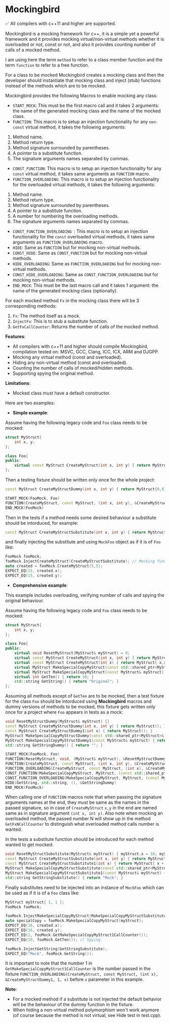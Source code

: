 # Mockingbird

:white_check_mark: All compilers with c++11 and higher are supported.

Mockingbird is a mocking framework for c++, it is a simple yet a powerful framework and it provides mocking virtual/non-virtual methods whether it is overloaded or not, const or not, and also it provides counting number of calls of a mocked method.

I am using here the term `method` to refer to a class member function and the term `function` to refer to a free function.   

For a class to be mocked Mockingbird creates a mocking class and then the developer should instantiate that mocking class and inject (stub) functions instead of the methods which are to be mocked.

Mockingbird provides the following Macros to enable mocking any class:
-	`START_MOCK`: This must be the first macro call and it takes 2 arguments: the name of the generated mocking class and the name of the mocked class.
-	`FUNCTION`: This macro is to setup an injection functionality for any `non-const` virtual method, it takes the following arguments:
1.	Method name.
2.	Method return type.
3.	Method signature surrounded by parentheses.
4.	A pointer to a substitute function.
5.	The signature arguments names separated by commas. 
-	`CONST_FUNCTION`: This macro is to setup an injection functionality for any `const` virtual method, it takes same arguments as `FUNCTION` macro.    
-	`FUNCTION_OVERLOADING`: This macro is to setup an injection functionality for the overloaded virtual methods, it takes the following arguments:
1.	Method name.
2.	Method return type.
3.	Method signature surrounded by parentheses.
4.	A pointer to a substitute function.
5.	A number for numbering the overloading methods.
6.	The signature arguments names separated by commas. 
-	`CONST_FUNCTION_OVERLOADING `: This macro is to setup an injection functionality for the `const` overloaded virtual methods, it takes same arguments as `FUNCTION_OVERLOADING` macro.
-	`HIDE`: Same as `FUNCTION` but for mocking non-virtual methods.
-	`CONST_HIDE`: Same as `CONST_FUNCTION` but for mocking non-virtual methods.
-	`HIDE_OVERLOADING`: Same as `FUNCTION_OVERLOADING` but for mocking non-virtual methods.
-	`CONST_HIDE_OVERLOADING`: Same as `CONST_FUNCTION_OVERLOADING` but for mocking non-virtual methods.
-	`END_MOCK`: This must be the last macro call and it takes 1 argument: the name of the generated mocking class (optionally).

For each mocked method `Fx` in the mocking class there will be 3 corresponding methods:
1.	`Fx`: The method itself as a mock.
2.	`InjectFx`: This is to stub a substitute function.
3.	`GetFxCallCounter`: Returns the number of calls of the mocked method.

**Features**:
-	All compilers with c++11 and higher should compile Mockingbird, compilation tested on: MSVC, GCC, Clang, ICC, ICX, ARM and DJGPP.
-	Mocking any virtual method (const and overloaded).
-	Hiding any non-virtual method (const and overloaded).
-	Counting the number of calls of mocked/hidden methods.
-	Supporting spying the original method.

**Limitations**:
-	Mocked class must have a default constructor.


Here are two examples:
- **Simple example**:

Assume having the following legacy code and `Foo` class needs to be mocked:
```c++
struct MyStruct{
	int x, y;
};

class Foo{
public:
	virtual const MyStruct CreateMyStruct(int x, int y) { return MyStruct{ x,y }; }
}; 
```

Then a testing fixture should be written only once for the whole project:
```c++
const MyStruct CreateMyStructDummy(int x, int y) { return MyStruct{0,0}; }

START_MOCK(FooMock, Foo)
FUNCTION(CreateMyStruct, const MyStruct, (int x, int y), &CreateMyStructDummy, x, y)
END_MOCK(FooMock)
```

Then in the tests if a method needs some desired behaviour a substitute should be intorduced, for example:
```c++
const MyStruct CreateMyStructSubstitute(int x, int y) { return MyStruct{ x + 10, y + 10 }; }
```
and finally injecting the substitute and using `MockFoo` object as if it is of `Foo` like:
```c++
FooMock fooMock;
fooMock.InjectCreateMyStruct(CreateMyStructSubstitute); // Mocking function injection.
auto created = fooMock.CreateMyStruct(5,5);
EXPECT_EQ(15, created.x);
EXPECT_EQ(15, created.y);
```

- **Comprehensive example**:

This example includes overloading, verifying number of calls and spying the original behaviour.

Assume having the following legacy code and `Foo` class needs to be mocked:
``` c++
struct MyStruct{
	int x, y;
};

class Foo{
public:
	virtual void ResetMyStruct(MyStruct& myStruct) = 0;
	virtual const MyStruct CreateMyStruct(int x, int y) { return MyStruct{ x,y }; };
	virtual const MyStruct CreateMyStruct(int x) { return MyStruct{ x,x }; };
	virtual MyStruct MakeSpecialCopyMyStruct(const std::shared_ptr<MyStruct>& myStruct) const { return MyStruct{ myStruct->x, myStruct->y }; }
	virtual MyStruct MakeSpecialCopyMyStruct(const MyStruct& myStruct) const { return MyStruct{ myStruct.x, myStruct.y }; }
	virtual int GetTen() { return 10; }
	std::string GetString() { return "Original"; }
}; 
```
Assuming all methods except of `GetTen` are to be mocked, then a test fixture for the class `Foo` should be intorduced using **Mockingbird** macros and dummy versions of methods to be mocked, this fixture gets written only once for a project where `Foo` appears in tests as a mock:
```c++
void ResetMyStructDummy(MyStruct& myStruct) {}
const MyStruct CreateMyStructDummy(int x, int y) { return MyStruct(); }
const MyStruct CreateMyStructDummy1(int x) { return MyStruct(); }
MyStruct MakeSpecialCopyMyStructDummy(const std::shared_ptr<MyStruct>& myStruct) { return MyStruct(); } // This is a static method wihch cannot be const
MyStruct MakeSpecialCopyMyStructDummy1(const MyStruct& myStruct) { return MyStruct(); }
std::string GetStringDummy() { return ""; }

START_MOCK(FooMock, Foo)
FUNCTION(ResetMyStruct, void, (MyStruct& myStruct), &ResetMyStructDummy, myStruct)
FUNCTION(CreateMyStruct, const MyStruct, (int x, int y), &CreateMyStructDummy, x, y)
FUNCTION_OVERLOADING(CreateMyStruct, const MyStruct, (int x), &CreateMyStructDummy1, 1, x)
CONST_FUNCTION(MakeSpecialCopyMyStruct, MyStruct, (const std::shared_ptr<MyStruct>& myStruct), &MakeSpecialCopyMyStructDummy, myStruct)
CONST_FUNCTION_OVERLOADING(MakeSpecialCopyMyStruct, MyStruct, (const MyStruct& myStruct), &MakeSpecialCopyMyStructDummy1, 1, myStruct)
HIDE(GetString, std::string, (), &GetStringDummy)
END_MOCK(FooMock)
```
When calling one of `FUNCTION` macros note that when passing the signature arguments names at the end, they must be same as the names in the passed signature, so in case of ` CreateMyStruct ` `x,y` in the end are named same as in signature argument `(int x, int y)`.
Also note when mocking an overloaded method, the passed number N will show up in the method `GetFxNCallCounter` to distinguish what overloaded method calls number is wanted.

In the tests a substitute function should be introduced for each method wanted to get mocked:
``` c++
void ResetMyStructSubstitute(MyStruct& myStruct) { myStruct.x = 10; myStruct.y = 10; }
const MyStruct CreateMyStructSubstitute(int x, int y) { return MyStruct{ x + 10, y + 10 }; }
const MyStruct CreateMyStructSubstitute1(int x) { return MyStruct{ x + 5, x + 5 }; }
MyStruct MakeSpecialCopyMyStructSubstitute(const std::shared_ptr<MyStruct>& myStruct) { return MyStruct{ myStruct->x + 10, myStruct->y + 10 }; }
MyStruct MakeSpecialCopyMyStructSubstitute1(const MyStruct& myStruct) { return MyStruct{ myStruct.x + 15, myStruct.y + 15 }; }
std::string GetStringSubstitute() { return "Mock"; }
```
Finally substitutes need to be injected into an instance of `MockFoo` which can be used as if it is of a `Foo` class like:
``` c++
MyStruct myStruct{ 1, 1 };
FooMock fooMock;

fooMock.InjectMakeSpecialCopyMyStruct(MakeSpecialCopyMyStructSubstitute1); // Mocking methods injection.
auto specialCopy = fooMock.MakeSpecialCopyMyStruct(myStruct);
EXPECT_EQ(16, created.x);
EXPECT_EQ(16, created.y);
EXPECT_EQ(1, fooMock.GetMakeSpecialCopyMyStruct1CallCounter());
EXPECT_EQ(10, fooMock.GetTen()); // Spying.

fooMock.InjectGetString(GetStringSubstitute);
EXPECT_EQ("Mock", fooMock.GetString());
```
It is important to note that the number 1 in `GetMakeSpecialCopyMyStruct1CallCounter` is the number passed in the fixture `FUNCTION_OVERLOADING(CreateMyStruct, const MyStruct, (int x), &CreateMyStructDummy1, 1, x)` before `x` parameter in this example. 

**Note**: 
-	For a mocked method if a substitute is not injected the default behavior will be the behaviour of the dummy function in the fixture.
-	When hiding a non-virtual method polymorphism won't work anymore (of course because the method is not virtual, see Hide test in test.cpp).





